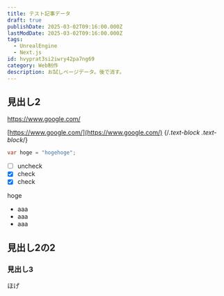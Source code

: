 ```yaml
---
title: テスト記事データ
draft: true
publishDate: 2025-03-02T09:16:00.000Z
lastModDate: 2025-03-02T09:16:00.000Z
tags:
  - UnrealEngine
  - Next.js
id: hvyprat3si2iwry42pa7ng69
category: Web制作
description: お試しページデータ。後で消す。
---
```

## 見出し2

https://www.google.com/

[https://www.google.com/](https://www.google.com/)
{/*.text-block .text-block*/}

```cs
var hoge = "hogehoge";
```

- [ ] uncheck
- [x] check
- [x] check

hoge

- aaa
- aaa
- aaa

## 見出し2の2

### 見出し3

ほげ
